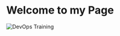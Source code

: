 # Welcome to my Page
![DevOps Training](https://upload.wikimedia.org/wikipedia/commons/0/05/Devops-toolchain.svg)
